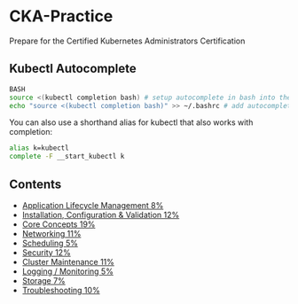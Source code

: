 # CKA-Practice
Prepare for the Certified Kubernetes Administrators Certification

## Kubectl Autocomplete
<p>

```bash
BASH
source <(kubectl completion bash) # setup autocomplete in bash into the current shell, bash-completion package should be installed first.
echo "source <(kubectl completion bash)" >> ~/.bashrc # add autocomplete permanently to your bash shell.
```

</p>
You can also use a shorthand alias for kubectl that also works with completion:
<p>

```bash
alias k=kubectl
complete -F __start_kubectl k
```

</p>

## Contents


- [Application Lifecycle Management 8%](ap-life-mg.md)
- [Installation, Configuration & Validation 12%](install-conf-valid.md)
- [Core Concepts 19%](core.md)
- [Networking 11%](network.md)
- [Scheduling 5%](schedule.md)
- [Security 12%](security.md)
- [Cluster Maintenance 11%](cluster-mc.md)
- [Logging / Monitoring 5%](logging-monitor.md)
- [Storage 7%](storage.md)
- [Troubleshooting 10%](trouble.md)
